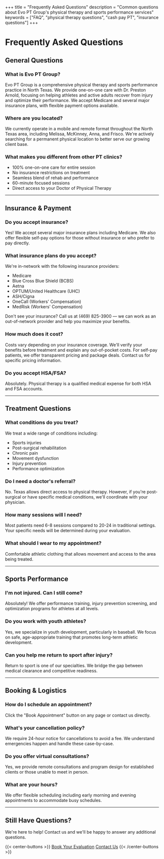+++
title = "Frequently Asked Questions"
description = "Common questions about Evo PT Group's physical therapy and sports performance services"
keywords = ["FAQ", "physical therapy questions", "cash pay PT", "insurance questions"]
+++

# Frequently Asked Questions

## General Questions

### What is Evo PT Group?
Evo PT Group is a comprehensive physical therapy and sports performance practice in North Texas. We provide one-on-one care with Dr. Preston Arnold, focusing on helping athletes and active adults recover from injury and optimize their performance. We accept Medicare and several major insurance plans, with flexible payment options available.

### Where are you located?
We currently operate in a mobile and remote format throughout the North Texas area, including Melissa, McKinney, Anna, and Frisco. We're actively searching for a permanent physical location to better serve our growing client base.

### What makes you different from other PT clinics?
- 100% one-on-one care for entire session
- No insurance restrictions on treatment
- Seamless blend of rehab and performance
- 60-minute focused sessions
- Direct access to your Doctor of Physical Therapy

---

## Insurance & Payment

### Do you accept insurance?
Yes! We accept several major insurance plans including Medicare. We also offer flexible self-pay options for those without insurance or who prefer to pay directly.

### What insurance plans do you accept?
We're in-network with the following insurance providers:
- Medicare
- Blue Cross Blue Shield (BCBS)
- Aetna
- OPTUM/United Healthcare (UHC)
- ASH/Cigna
- OneCall (Workers' Compensation)
- MedRisk (Workers' Compensation)

Don't see your insurance? Call us at (469) 825-3900 — we can work as an out-of-network provider and help you maximize your benefits.

### How much does it cost?
Costs vary depending on your insurance coverage. We'll verify your benefits before treatment and explain any out-of-pocket costs. For self-pay patients, we offer transparent pricing and package deals. Contact us for specific pricing information.

### Do you accept HSA/FSA?
Absolutely. Physical therapy is a qualified medical expense for both HSA and FSA accounts.

---

## Treatment Questions

### What conditions do you treat?
We treat a wide range of conditions including:
- Sports injuries
- Post-surgical rehabilitation
- Chronic pain
- Movement dysfunction
- Injury prevention
- Performance optimization

### Do I need a doctor's referral?
No. Texas allows direct access to physical therapy. However, if you're post-surgical or have specific medical conditions, we'll coordinate with your physician.

### How many sessions will I need?
Most patients need 6-8 sessions compared to 20-24 in traditional settings. Your specific needs will be determined during your evaluation.

### What should I wear to my appointment?
Comfortable athletic clothing that allows movement and access to the area being treated.

---

## Sports Performance

### I'm not injured. Can I still come?
Absolutely! We offer performance training, injury prevention screening, and optimization programs for athletes at all levels.

### Do you work with youth athletes?
Yes, we specialize in youth development, particularly in baseball. We focus on safe, age-appropriate training that promotes long-term athletic development.

### Can you help me return to sport after injury?
Return to sport is one of our specialties. We bridge the gap between medical clearance and competitive readiness.

---

## Booking & Logistics

### How do I schedule an appointment?
Click the "Book Appointment" button on any page or contact us directly.

### What's your cancellation policy?
We require 24-hour notice for cancellations to avoid a fee. We understand emergencies happen and handle these case-by-case.

### Do you offer virtual consultations?
Yes, we provide remote consultations and program design for established clients or those unable to meet in person.

### What are your hours?
We offer flexible scheduling including early morning and evening appointments to accommodate busy schedules.

---

## Still Have Questions?

We're here to help! Contact us and we'll be happy to answer any additional questions.

{{< center-buttons >}}
  <a href="https://scheduling.go.promptemr.com/onlineScheduling?w=2408&s=DL" class="btn btn-template-main">Book Your Evaluation</a>
  <a href="/contact/" class="btn btn-template-main">Contact Us</a>
{{< /center-buttons >}}